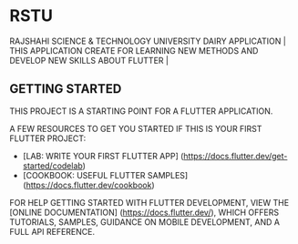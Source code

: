 # RSTU

RAJSHAHI SCIENCE & TECHNOLOGY UNIVERSITY DAIRY APPLICATION | THIS APPLICATION CREATE FOR LEARNING
NEW METHODS AND DEVELOP NEW SKILLS ABOUT FLUTTER |

## GETTING STARTED

THIS PROJECT IS A STARTING POINT FOR A FLUTTER APPLICATION.

A FEW RESOURCES TO GET YOU STARTED IF THIS IS YOUR FIRST FLUTTER PROJECT:

- [LAB: WRITE YOUR FIRST FLUTTER APP] (https://docs.flutter.dev/get-started/codelab)
- [COOKBOOK: USEFUL FLUTTER SAMPLES] (https://docs.flutter.dev/cookbook)

FOR HELP GETTING STARTED WITH FLUTTER DEVELOPMENT, VIEW THE
[ONLINE DOCUMENTATION] (https://docs.flutter.dev/), WHICH OFFERS TUTORIALS,
SAMPLES, GUIDANCE ON MOBILE DEVELOPMENT, AND A FULL API REFERENCE.